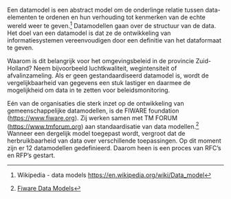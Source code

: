 Een datamodel is een abstract model om de onderlinge relatie tussen data-elementen te ordenen en hun verhouding tot kenmerken van de echte wereld weer te geven.[^1] Datamodellen gaan over de structuur van de data. Het doel  van een datamodel is dat ze de ontwikkeling van informatiesystemen vereenvoudigen door een definitie van het dataformaat te geven.

Waarom is dit belangrijk voor het omgevingsbeleid in de provincie Zuid-Holland? Neem bijvoorbeeld luchtkwaliteit, wegintensiteit of afvalinzameling. Als er geen gestandaardiseerd datamodel is, wordt de vergelijkbaarheid van gegevens een stuk lastiger en daarmee de mogelijkheid om data in te zetten voor beleidsmonitoring.

Eén van de organisaties die sterk inzet op de ontwikkeling van gemeenschappelijke datamodellen, is de FIWARE foundation (https://www.fiware.org). Zij werken samen met TM FORUM (https://www.tmforum.org) aan standaardisatie van data modellen.[^2] Wanneer een dergelijk model toegepast wordt, vergroot dat de herbruikbaarheid van data over verschillende toepassingen. Op dit moment zijn er 12 datamodellen gedefinieerd. Daarom heen is een proces van RFC’s en RFP’s gestart.

[^1]: Wikipedia - data models https://en.wikipedia.org/wiki/Data_model
[^2]: [Fiware Data Models](https://www.fiware.org/developers/data-models/)
